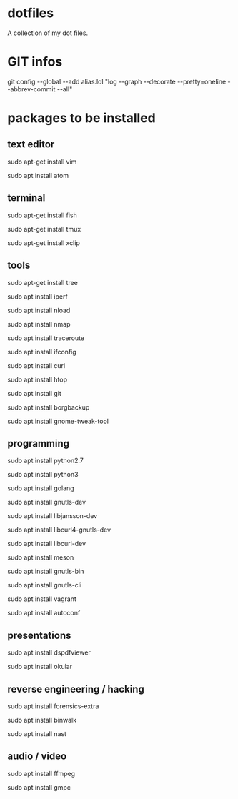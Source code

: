 # dotfiles
A collection of my dot files.



# GIT infos
git config --global --add alias.lol "log --graph --decorate --pretty=oneline --abbrev-commit --all"


# packages to be installed

## text editor
sudo apt-get install vim

sudo apt install atom

## terminal
sudo apt-get install fish

sudo apt-get install tmux

sudo apt-get install xclip

## tools
sudo apt-get install tree

sudo apt install iperf

sudo apt install nload

sudo apt install nmap

sudo apt install traceroute

sudo apt install ifconfig

sudo apt install curl

sudo apt install htop

sudo apt install git

sudo apt install borgbackup

sudo apt install gnome-tweak-tool

## programming
sudo apt install python2.7

sudo apt install python3

sudo apt install golang

sudo apt install gnutls-dev

sudo apt install libjansson-dev

sudo apt install libcurl4-gnutls-dev

sudo apt install libcurl-dev

sudo apt install meson

sudo apt install gnutls-bin

sudo apt install gnutls-cli

sudo apt install vagrant

sudo apt install autoconf

## presentations
sudo apt install dspdfviewer

sudo apt install okular

## reverse engineering / hacking

sudo apt install forensics-extra

sudo apt install binwalk

sudo apt install nast

## audio / video
sudo apt install ffmpeg

sudo apt install gmpc
